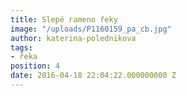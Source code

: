 ```yaml
---
title: Slepé rameno řeky
image: "/uploads/P1160159_pa_cb.jpg"
author: katerina-polednikova
tags:
- řeka
position: 4
date: 2016-04-18 22:04:22.000000000 Z
---
```

